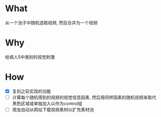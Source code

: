 # What
从一个池子中随机选取视频, 然后合并为一个视频
# Why
给病人5中类别的视觉刺激
# How
- [X] 复刻之前实现的功能
- [ ] 计算每个随机得到的视频的视觉信息因素, 然后用同样因素的随机视频来取代黑色区域或单独加入以作为control组
- [ ] 爬虫自动从网站下载视频素材以扩充素材池